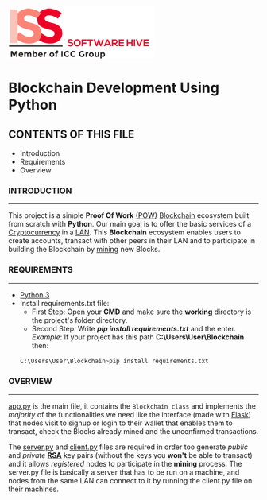 ![ISS logo](https://github.com/Carlangelomikhael/Blockchain-Dev-Iss/blob/main/static/iss.png)

# Blockchain Development Using Python

## CONTENTS OF THIS FILE

 * Introduction 
 * Requirements
 * Overview
  
### INTRODUCTION
------------
This project is a simple **Proof Of Work** [(POW)](https://www.investopedia.com/terms/p/proof-work.asp) [Blockchain](https://www.investopedia.com/terms/b/blockchain.asp) ecosystem built from scratch with **Python**.
Our main goal is to offer the basic services of a [Cryptocurrency](https://www.investopedia.com/terms/c/cryptocurrency.asp) in a [LAN](https://www.cisco.com/c/en/us/products/switches/what-is-a-lan-local-area-network.html).
This **Blockchain** ecosystem enables users to create accounts, transact with other peers in their LAN and to participate in building the Blockchain by [mining](https://www.investopedia.com/tech/how-does-bitcoin-mining-work/) new Blocks. 

### REQUIREMENTS
------------
* [Python 3](https://www.python.org/downloads/)
* Install requirements.txt file:
  * First Step: Open your **CMD** and make sure the **working** directory is the project's folder directory.
  * Second Step: Write ***pip install requirements.txt*** and the enter.
  *Example*: If your project has this path **C:\Users\User\Blockchain** then:
  ```bash
  C:\Users\User\Blockchain>pip install requirements.txt
  ```
### OVERVIEW
------------
[app.py](https://github.com/Carlangelomikhael/Blockchain-Dev-Iss/blob/main/app.py) is the main file, it contains the `Blockchain class` and implements the *majority* of the functionalities we need 
like the interface (made with [Flask](https://flask.palletsprojects.com/en/2.0.x/)) that nodes visit to signup or login to their wallet that enables them to transact, check the Blocks already mined and the unconfirmed transactions.

The [server.py](https://github.com/Carlangelomikhael/Blockchain-Dev-Iss/blob/main/server.py) and [client.py](https://github.com/Carlangelomikhael/Blockchain-Dev-Iss/blob/main/client.py) files are required in order too generate *public* and *private* [**RSA**](https://stuvel.eu/python-rsa-doc/) key pairs (without the keys you **won't** be able to transact) and it allows *registered* nodes to participate in the **mining** process.
The server.py file is basically a server that has to be run on a machine, and nodes from the same LAN can connect to it by running the client.py file on their machines.
